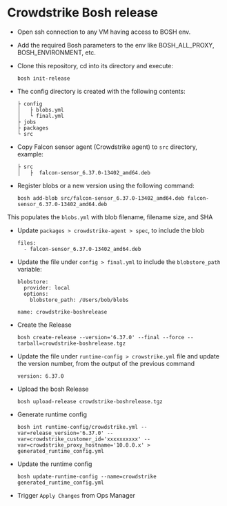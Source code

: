 # Crowdstrike Bosh release

* Open ssh connection to any VM having access to BOSH env.

* Add the required Bosh parameters to the env like BOSH_ALL_PROXY, BOSH_ENVIRONMENT, etc.

* Clone this repository, cd into its directory and execute:

  `bosh init-release`


* The config directory is created with the following contents:
  ```
  ├ config
  │   ├ blobs.yml
  │   └ final.yml
  ├ jobs
  ├ packages
  └ src
  ```

* Copy Falcon sensor agent (Crowdstrike agent) to `src` directory, example:
  ```
  ├ src
  │   ├  falcon-sensor_6.37.0-13402_amd64.deb
  ```

* Register blobs or a new version using the following command:
  ```
  bosh add-blob src/falcon-sensor_6.37.0-13402_amd64.deb falcon-sensor_6.37.0-13402_amd64.deb
  ```
This populates the `blobs.yml` with blob filename, filename size, and SHA

* Update `packages > crowdstrike-agent > spec`, to include the blob
  ```
  files:
    - falcon-sensor_6.37.0-13402_amd64.deb
  ```

* Update the file under `config > final.yml` to include the `blobstore_path` variable:

  ```
  blobstore:
    provider: local
    options:
      blobstore_path: /Users/bob/blobs

  name: crowdstrike-boshrelease
  ```

* Create the Release
  ```
  bosh create-release --version='6.37.0' --final --force --tarball=crowdstrike-boshrelease.tgz
  ```

* Update the file under `runtime-config > crowstrike.yml` file and update the version number, from the output of the previous command
  ```
  version: 6.37.0
  ```

* Upload the bosh Release
  ```
  bosh upload-release crowdstrike-boshrelease.tgz
  ```

* Generate runtime config
  ```
  bosh int runtime-config/crowdstrike.yml --var=release_version='6.37.0' --var=crowdstrike_customer_id='xxxxxxxxxx' --var=crowdstrike_proxy_hostname='10.0.0.x' > generated_runtime_config.yml
  ```

* Update the runtime config
  ```
  bosh update-runtime-config --name=crowdstrike generated_runtime_config.yml
  ```

* Trigger `Apply Changes` from Ops Manager

